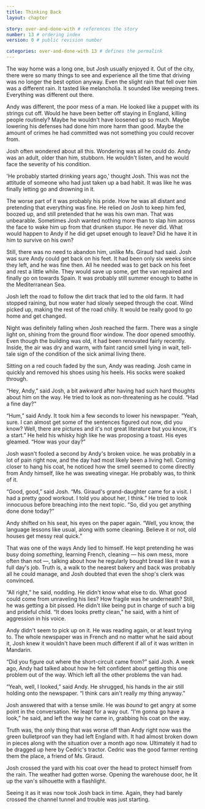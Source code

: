 ```yaml
---
title: Thinking Back
layout: chapter

story: over-and-done-with # references the story
number: 13 # ordering index
version: 0 # public revision number

categories: over-and-done-with 13 # defines the permalink
---
```

The way home was a long one, but Josh usually enjoyed it. Out of the city, there were so many things to see and experience all the time that driving was no longer the best option anyway. Even the slight rain that fell over him was a different rain. It tasted like melancholia. It sounded like weeping trees. Everything was different out there.

Andy was different, the poor mess of a man. He looked like a puppet with its strings cut off. Would he have been better off staying in England, killing people routinely? Maybe he wouldn't have loosened up so much. Maybe lowering his defenses had done him more harm than good. Maybe the amount of crimes he had committed was not something you could recover from.

Josh often wondered about all this. Wondering was all he could do. Andy was an adult, older than him, stubborn. He wouldn't listen, and he would face the severity of his condition.

'He probably started drinking years ago,' thought Josh. This was not the attitude of someone who had just taken up a bad habit. It was like he was finally letting go and drowning in it.

The worse part of it was probably his pride. How he was all distant and pretending that everything was fine. He relied on Josh to keep him fed, boozed up, and still pretended that he was his own man. That was unbearable. Sometimes Josh wanted nothing more than to slap him across the face to wake him up from that drunken stupor. He never did. What would happen to Andy if he did get upset enough to leave? Did he have it in him to survive on his own?

Still, there was no need to abandon him, unlike Ms. Giraud had said. Josh was sure Andy could get back on his feet. It had been only six weeks since they left, and he was fine then. All he needed was to get back on his feet and rest a little while. They would save up some, get the van repaired and finally go on towards Spain. It was probably still summer enough to bathe in the Mediterranean Sea.

Josh left the road to follow the dirt track that led to the old farm. It had stopped raining, but now water had slowly seeped through the coat. Wind picked up, making the rest of the road chilly. It would be really good to go home and get changed.

Night was definitely falling when Josh reached the farm. There was a single light on, shining from the ground floor window. The door opened smoothly. Even though the building was old, it had been renovated fairly recently. Inside, the air was dry and warm, with faint rancid smell lying in wait, tell-tale sign of the condition of the sick animal living there.

Sitting on a red couch faded by the sun, Andy was reading. Josh came in quickly and removed his shoes using his heels. His socks were soaked through.

“Hey, Andy,” said Josh, a bit awkward after having had such hard thoughts about him on the way. He tried to look as non-threatening as he could. “Had a fine day?”

“Hum,” said Andy. It took him a few seconds to lower his newspaper. “Yeah, sure. I can almost get some of the sentences figured out now, did you know? Well, there are pictures and it's not great literature but you know, it's a start.” He held his whisky high like he was proposing a toast. His eyes gleamed. “How was your day?”

Josh wasn't fooled a second by Andy's broken voice. he was probably in a lot of pain right now, and the day had most likely been a living hell. Coming closer to hang his coat, he noticed how the smell seemed to come directly from Andy himself, like he was sweating vinegar. He probably was, to think of it.

“Good, good,” said Josh. “Ms. Giraud's grand-daughter came for a visit. I had a pretty good workout. I told you about her, I think.” He tried to look innocuous before breaching into the next topic. “So, did you get anything done done today?”

Andy shifted on his seat, his eyes on the paper again. “Well, you know, the language lessons like usual, along with some cleaning. Believe it or not, old houses get messy real quick.”

That was one of the ways Andy lied to himself. He kept pretending he was busy doing *something*, learning French, cleaning — his own mess, more often than not —, talking about how he regularly bought bread like it was a full day's job. Truth is, a walk to the nearest bakery and back was probably all he could manage, and Josh doubted that even the shop's clerk was convinced.

“All right,” he said, nodding. He didn't know what else to do. What good could come from unraveling his lies? How fragile was he underneath? Still, he was getting a bit pissed. He didn't like being put in charge of such a big and prideful child. “It does looks pretty clean,” he said, with a hint of aggression in his voice.

Andy didn't seem to pick up on it. He was reading again, or at least trying to. The whole newspaper was in French and no matter what he said about it, Josh knew it wouldn't have been much different if all of it was written in Mandarin.

“Did you figure out where the short-circuit came from?” said Josh. A week ago, Andy had talked about how he felt confident about getting this one problem out of the way. Which left all the other problems the van had.

“Yeah, well, I looked,” said Andy. He shrugged, his hands in the air still holding onto the newspaper. “I think cars ain't really my thing anyway.”

Josh answered that with a tense smile. He was *bound* to get angry at some point in the conversation. He leapt for a way out. “I'm gonna go have a look,” he said, and left the way he came in, grabbing his coat on the way.

Truth was, the only thing that was worse off than Andy right now was the green bulletproof van they had left England with. It had almost broken down in pieces along with the situation over a month ago now. Ultimately it had to be dragged up here by Cedric's tractor. Cedric was the good farmer renting them the place, a friend of Ms. Giraud.

Josh crossed the yard with his coat over the head to protect himself from the rain. The weather had gotten worse. Opening the warehouse door, he lit up the van's silhouette with a flashlight.

Seeing it as it was now took Josh back in time. Again, they had barely crossed the channel tunnel and trouble was just starting.
